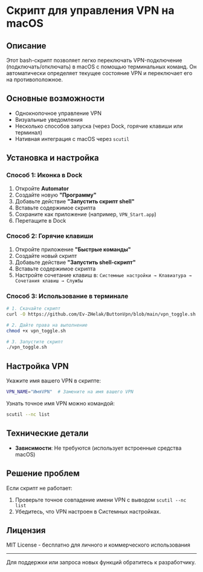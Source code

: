 # Скрипт для управления VPN на macOS

## Описание
Этот bash-скрипт позволяет легко переключать VPN-подключение (подключать/отключать) в macOS с помощью терминальных команд. Он автоматически определяет текущее состояние VPN и переключает его на противоположное.

## Основные возможности
- Однокнопочное управление VPN
- Визуальные уведомления
- Несколько способов запуска (через Dock, горячие клавиши или терминал)
- Нативная интеграция с macOS через `scutil`

## Установка и настройка

### Способ 1: Иконка в Dock
1. Откройте **Automator**
2. Создайте новую **"Программу"**
3. Добавьте действие **"Запустить скрипт shell"**
4. Вставьте содержимое скрипта
5. Сохраните как приложение (например, `VPN_Start.app`)
6. Перетащите в Dock

### Способ 2: Горячие клавиши
1. Откройте приложение **"Быстрые команды"**
2. Создайте новый скрипт
3. Добавьте действие **"Запустить shell-скрипт"**
4. Вставьте содержимое скрипта
5. Настройте сочетание клавиш в:
   `Системные настройки → Клавиатура → Сочетания клавиш → Службы`

### Способ 3: Использование в терминале
```bash
# 1. Скачайте скрипт
curl -O https://github.com/Ev-ZHelak/ButtonVpn/blob/main/vpn_toggle.sh

# 2. Дайте права на выполнение
chmod +x vpn_toggle.sh

# 3. Запустите скрипт
./vpn_toggle.sh
```

## Настройка VPN
Укажите имя вашего VPN в скрипте:
```bash
VPN_NAME="ИмяVPN"  # Замените на имя вашего VPN
```

Узнать точное имя VPN можно командой:
```bash
scutil --nc list
```

## Технические детали
- **Зависимости**: Не требуются (использует встроенные средства macOS)


## Решение проблем
Если скрипт не работает:
1. Проверьте точное совпадение имени VPN с выводом `scutil --nc list`
2. Убедитесь, что VPN настроен в Системных настройках.

## Лицензия
MIT License - бесплатно для личного и коммерческого использования

---
Для поддержки или запроса новых функций обратитесь к разработчику.
